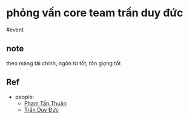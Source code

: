 # phỏng vấn core team trần duy đức

#event

## note

theo mảng tài chính, ngôn từ tốt, tôn giọng tốt

## Ref

- people:
	- [Phạm Tấn Thuận](202109112222.md)
	- [Trần Duy Đức](2021091200021.md)
